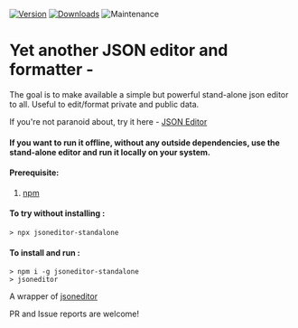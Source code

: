 
[![Version](https://img.shields.io/npm/v/jsoneditor-standalone.svg)](https://www.npmjs.com/package/jsoneditor-standalone)
[![Downloads](https://img.shields.io/npm/dm/jsoneditor-standalone.svg)](https://www.npmjs.com/package/jsoneditor-standalone)
![Maintenance](https://img.shields.io/maintenance/yes/2019.svg)

# Yet another JSON editor and formatter -

The goal is to make available a simple but powerful stand-alone json editor to all. Useful to edit/format private and public data.

If you're not paranoid about, try it here - [JSON Editor](https://mishra-ankit.github.io/jsoneditor-standalone/index.html)

#### If you want to run it offline, without any outside dependencies, use the stand-alone editor and run it locally on your system.

#### Prerequisite:
1. [npm](https://www.npmjs.com/get-npm)

#### To try without installing :
```
> npx jsoneditor-standalone
```
#### To install and run :

```
> npm i -g jsoneditor-standalone
> jsoneditor
```

A wrapper of [jsoneditor](https://github.com/josdejong/jsoneditor)


PR and Issue reports are welcome!
